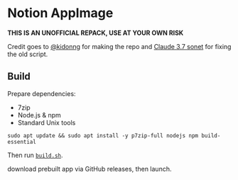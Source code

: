 # Notion AppImage

**THIS IS AN UNOFFICIAL REPACK, USE AT YOUR OWN RISK**

Credit goes to [@kidonng](https://github.com/kidonng/notion-appimage) for making the repo and [Claude 3.7 sonet](https://claude.ai) for fixing the old script.

## Build

Prepare dependencies:

- 7zip
- Node.js & npm
- Standard Unix tools

`sudo apt update && sudo apt install -y p7zip-full nodejs npm build-essential`

Then run [`build.sh`](build.sh).

download prebuilt app via GitHub releases, then launch.
